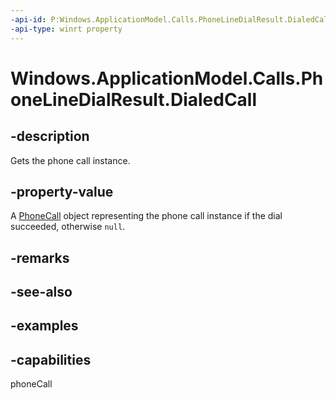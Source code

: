 ```yaml
---
-api-id: P:Windows.ApplicationModel.Calls.PhoneLineDialResult.DialedCall
-api-type: winrt property
---
```


# Windows.ApplicationModel.Calls.PhoneLineDialResult.DialedCall

<!--
public Windows.ApplicationModel.Calls.PhoneCall DialedCall { get; }
-->

## -description

Gets the phone call instance.

## -property-value

A [PhoneCall](phonecall.md) object representing the phone call instance if the dial succeeded, otherwise `null`.

## -remarks

## -see-also

## -examples

## -capabilities
phoneCall
